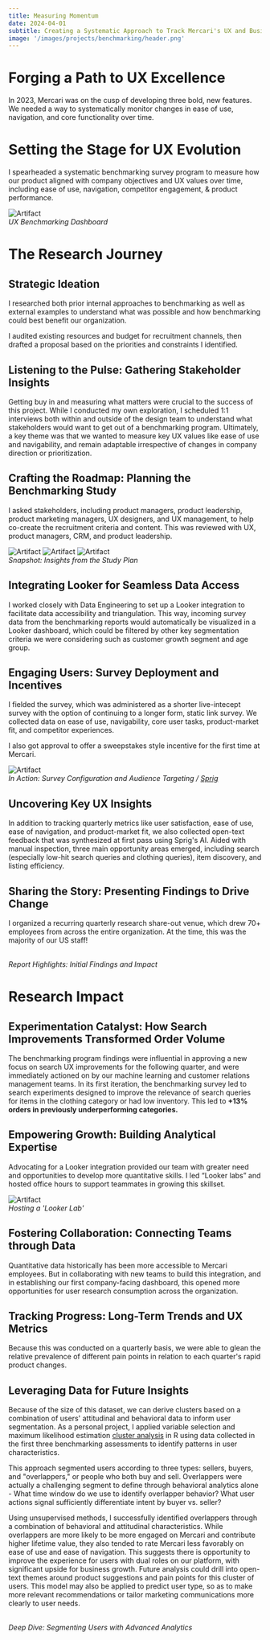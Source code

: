 ```yaml
---
title: Measuring Momentum
date: 2024-04-01
subtitle: Creating a Systematic Approach to Track Mercari's UX and Business Performance Over Time
image: '/images/projects/benchmarking/header.png'
---
```


# Forging a Path to UX Excellence

In 2023, Mercari was on the cusp of developing three bold, new features. We needed a way to systematically monitor changes in ease of use, navigation, and core functionality over time.

# Setting the Stage for UX Evolution
I spearheaded a systematic benchmarking survey program to measure how our product aligned with company objectives and UX values over time, including ease of use, navigation, competitor engagement, & product performance.

<div class="gallery-box">
  <div class="gallery">
    <img src="/images/projects/benchmarking/dashboard-1.png" B loading="lazy" alt="Artifact">
  </div>
   <em>UX Benchmarking Dashboard</em>
</div>

# The Research Journey

## Strategic Ideation

I researched both prior internal approaches to benchmarking as well as external examples to understand what was possible and how benchmarking could best benefit our organization.

I audited existing resources and budget for recruitment channels, then drafted a proposal based on the priorities and constraints I identified.

## Listening to the Pulse: Gathering Stakeholder Insights

Getting buy in and measuring what matters were crucial to the success of this project. While I conducted my own exploration, I scheduled 1:1 interviews both within and outside of the design team to understand what stakeholders would want to get out of a benchmarking program. Ultimately, a key theme was that we wanted to measure key UX values like ease of use and navigability, and remain adaptable irrespective of changes in company direction or prioritization. 

## Crafting the Roadmap: Planning the Benchmarking Study

I asked stakeholders, including product managers, product leadership, product marketing managers, UX designers, and UX management, to help co-create the recruitment criteria and content. This was reviewed with UX, product managers, CRM, and product leadership.

<div class="gallery-box">
  <div class="gallery">
    <img src="/images/projects/benchmarking/study-plan.jpeg" B loading="lazy" alt="Artifact">
    <img src="/images/projects/benchmarking/study-plan-3.jpeg" B loading="lazy" alt="Artifact">
    <img src="/images/projects/benchmarking/study-plan-2.jpeg" B loading="lazy" alt="Artifact">
  </div>
  <em>Snapshot: Insights from the Study Plan</em>
  
</div>

## Integrating Looker for Seamless Data Access

I worked closely with Data Engineering to set up a Looker integration to
facilitate data accessibility and triangulation. This way, incoming survey data from the benchmarking reports would automatically be visualized in a Looker dashboard, which could be filtered by other key segmentation criteria we were considering such as customer growth segment and age group.

## Engaging Users: Survey Deployment and Incentives

I fielded the survey, which was administered as a shorter live-intecept survey with the option of continuing to a longer form, static link survey. We collected data on ease of use, navigability, core user tasks, product-market fit, and competitor experiences. 

I also got approval to offer a sweepstakes style incentive for the first time at Mercari. 

<div class="gallery-box">
  <div class="gallery">
    <img src="/images/projects/benchmarking/sprig.png" B loading="lazy" alt="Artifact">
  </div>
  <em>In Action: Survey Configuration and Audience Targeting / <a href="www.sprig.com" target="_blank">Sprig</a></em>
</div>

## Uncovering Key UX Insights

In addition to tracking quarterly metrics like user satisfaction, ease of use, ease of navigation, and product-market fit, we also collected open-text feedback that was synthesized at first pass using Sprig's AI. Aided with manual
inspection, three main opportunity areas emerged, including search (especially low-hit search queries and clothing queries), item discovery, and listing efficiency.

## Sharing the Story: Presenting Findings to Drive Change

I organized a recurring quarterly research share-out venue, which drew 70+ employees from across the entire organization. At the time, this was the majority of our US staff!

<div class="gallery-box">
  <div class="gallery">
    <img src="/images/projects/benchmarking/slide-1.png" B loading="lazy" alt="">
    <img src="/images/projects/benchmarking/slide-2.png" B loading="lazy" alt="">
  </div>
  <em>Report Highlights: Initial Findings and Impact</em>
</div>

# Research Impact

## Experimentation Catalyst: How Search Improvements Transformed Order Volume

The benchmarking program findings were influential in approving a new focus on search UX improvements for the following quarter, and were immediately actioned on by our machine learning and customer relations management teams. In its first iteration, the benchmarking survey led to search experiments designed to improve the relevance of search queries for items in the clothing category or had low inventory. This led to __+13% orders in previously underperforming categories.__

## Empowering Growth: Building Analytical Expertise

Advocating for a Looker integration provided our team with greater need and opportunities to develop more quantitative skills. I led “Looker labs” and hosted office hours to support teammates in growing this skillset.

<div class="gallery-box">
  <div class="gallery">
    <img src="/images/projects/benchmarking/looker-labs.png" B loading="lazy" alt="Artifact">
  </div>
  <em>Hosting a 'Looker Lab'</em>
</div>

## Fostering Collaboration: Connecting Teams through Data

Quantitative data historically has been more accessible to Mercari employees. But in collaborating with new teams to build this integration, and in establishing our first company-facing dashboard, this opened more opportunities for user research consumption across the organization.

## Tracking Progress: Long-Term Trends and UX Metrics

Because this was conducted on a quarterly basis, we were able to glean the relative prevalence of different pain points in relation to each quarter's rapid product changes.

## Leveraging Data for Future Insights

Because of the size of this dataset, we can derive clusters based on a combination of users' attitudinal and behavioral data to inform user segmentation. As a personal project, I applied variable selection and  maximum likelihood estimation [cluster analysis](https://github.com/mcmahonmc/benchmarking/tree/main) in R using data collected in the first three benchmarking assessments to identify patterns in user characteristics. 

This approach segmented users according to three types: sellers, buyers, and "overlappers," or people who both buy and sell. Overlappers were actually a challenging segment to define through behavioral analytics alone - What time window do we use to identify overlapper behavior? What user actions signal sufficiently differentiate intent by buyer vs. seller?

Using unsupervised methods, I successfully identified overlappers through a combination of behavioral and attitudinal characteristics. While overlappers are more likely to be more engaged on Mercari and contribute higher lifetime value, they also tended to rate Mercari less favorably on ease of use and ease of navigation. This suggests there is opportunity to improve the experience for users with dual roles on our platform, with significant upside for business growth. Future analysis could drill into open-text themes around product suggestions and pain points for this cluster of users. This model may also be applied to predict user type, so as to make more relevant recommendations or tailor marketing communications more clearly to user needs.

<div class="gallery-box">
  <div class="gallery">
    <img src="/images/projects/benchmarking/Screenshot 2024-06-24 at 6.00.54 PM.png" B loading="lazy" alt="">
    <img src="/images/projects/benchmarking/Screenshot 2024-06-24 at 5.47.13 PM.png" B loading="lazy" alt="">
    <img src="/images/projects/benchmarking/Screenshot 2024-06-24 at 5.47.28 PM.png" B loading="lazy" alt="">
    <img src="/images/projects/benchmarking/Screenshot 2024-06-24 at 5.48.04 PM.png" B loading="lazy" alt="">
    <img src="/images/projects/benchmarking/Screenshot 2024-06-24 at 6.03.56 PM.png" B loading="lazy" alt="">
    <img src="/images/projects/benchmarking/Screenshot 2024-06-24 at 6.04.06 PM.png" B loading="lazy" alt="">
  </div>
  <em>Deep Dive: Segmenting Users with Advanced Analytics</em>
</div>
